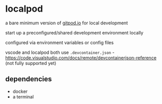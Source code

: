 # localpod

a bare minimum version of [gitpod.io](https://www.gitpod.io/) for local development

start up a preconfigured/shared development environment locally

configured via environment variables or config files

vscode and localpod both use `.devcontainer.json` - https://code.visualstudio.com/docs/remote/devcontainerjson-reference (not fully supported yet)

## dependencies

* docker
* a terminal